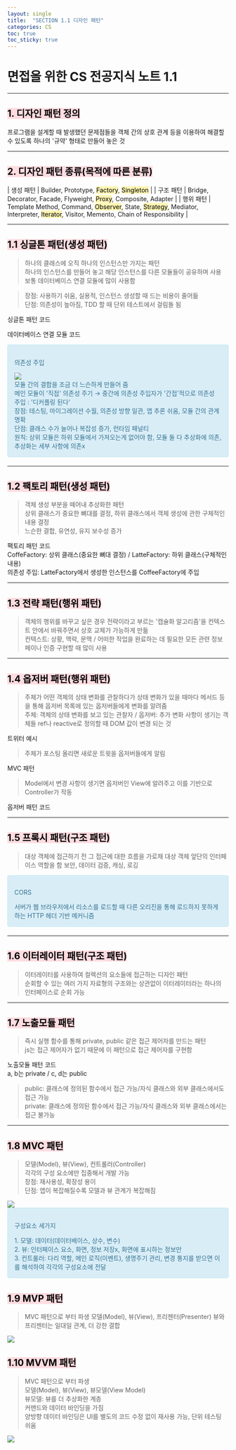```yaml
---
layout: single
title:  "SECTION 1.1 디자인 패턴"
categories: CS
toc: true
toc_sticky: true
---
```


# 면접을 위한 CS 전공지식 노트 1.1

---
## <mark style='background-color: #ffdce0'>1. 디자인 패턴 정의</mark>

프로그램을 설계할 때 발생했던 문제점들을 객체 간의 상호 관계 등을 이용하여 해결할 수 있도록 하나의 '규약' 형태로 만들어 놓은 것

---

## <mark style='background-color: #ffdce0'>2. 디자인 패턴 종류(목적에 따른 분류)</mark>

| 생성 패턴 | Builder, Prototype, <mark style='background-color: #fff5b1'>Factory</mark>, <mark style='background-color: #fff5b1'>Singleton</mark> | 
| 구조 패턴 | Bridge, Decorator, Facade, Flyweight, <mark style='background-color: #fff5b1'>Proxy</mark>, Composite, Adapter | 
| 행위 패턴 | Template Method, Command, <mark style='background-color: #fff5b1'>Observer</mark>, State, <mark style='background-color: #fff5b1'>Strategy</mark>, Mediator, Interpreter, <mark style='background-color: #fff5b1'>Iterator</mark>, Visitor, Memento, Chain of Responsibility | 

---

## <mark style='background-color: #ffdce0'>1.1 싱글톤 패턴(생성 패턴)</mark>

> 하나의 클래스에 오직 하나의 인스턴스만 가지는 패턴  
> 하나의 인스턴스를 만들어 놓고 해당 인스턴스를 다른 모듈들이 공유하며 사용  
> 보통 데이터베이스 연결 모듈에 많이 사용함

> 장점: 사용하기 쉬움, 실용적, 인스턴스 생성할 때 드는 비용이 줄어듦  
> 단점: 의존성이 높아짐, TDD 할 때 단위 테스트에서 걸림돌 됨

싱글톤 패턴 코드
<script src="https://gist.github.com/chlwlstlf/fb7bbc62849483c982cc0c43036b20a1.js"></script>

데이터베이스 연결 모듈 코드
<script src="https://gist.github.com/chlwlstlf/bac3e3d7e1047c02405b79d834bd8e4b.js"></script>


<div style="padding: 15px; border: 1px solid transparent; border-color: transparent; margin-bottom: 20px; border-radius: 4px; color: #31708f; background-color: #d9edf7; border-color: #bce8f1;">
  <p> 의존성 주입 </p>   
  <img src="https://github.com/chlwlstlf/data/assets/63334368/4d64249e-1dcf-4d22-aefa-341cc1544d67">
  <div>모듈 간의 결합을 조금 더 느슨하게 만들어 줌</div>
	<div>메인 모듈이 '직접' 의존성 주기 → 중간에 의존성 주입자가 '간접'적으로 의존성 주입 : '디커플링 된다'</div>
  <div>장점: 테스팅, 마이그레이션 수월, 의존성 방향 일관, 앱 추론 쉬움, 모듈 간의 관계 명확</div>
  <div>단점: 클래스 수가 늘어나 복잡성 증가, 런타임 패널티</div>
  <div>원칙: 상위 모듈은 하위 모듈에서 가져오는게 없어야 함, 모듈 둘 다 추상화에 의존, 추상화는 세부 사항에 의존x</div>
</div>

---

## <mark style='background-color: #ffdce0'>1.2 팩토리 패턴(생성 패턴)</mark>

> 객체 생성 부분을 떼어내 추상화한 패턴  
> 상위 클래스가 중요한 뼈대를 결정, 하위 클래스에서 객체 생성에 관한 구체적인 내용 결정  
> 느슨한 결합, 유연성, 유지 보수성 증가

팩토리 패턴 코드  
CoffeFactory: 상위 클래스(중요한 뼈대 결정) / LatteFactory: 하위 클래스(구체적인 내용)  
의존성 주입: LatteFactory에서 생성한 인스턴스를 CoffeeFactory에 주입
<script src="https://gist.github.com/chlwlstlf/77357c8debe515421e7c8e9dd9a2b9d7.js"></script>

---

## <mark style='background-color: #ffdce0'>1.3 전략 패턴(행위 패턴)</mark>
 
> 객체의 행위를 바꾸고 싶은 경우 전략이라고 부르는 '캡슐화 알고리즘'을 컨텍스트 안에서 바꿔주면서 상호 교체가 가능하게 만듦  
> 컨텍스트: 상황, 맥락, 문맥 / 어떠한 작업을 완료하는 데 필요한 모든 관련 정보
> 페이나 인증 구현할 때 많이 사용

---

## <mark style='background-color: #ffdce0'>1.4 옵저버 패턴(행위 패턴)</mark>

> 주체가 어떤 객체의 상태 변화를 관찰하다가 상태 변화가 있을 때마다 메서드 등을 통해 옵저버 목록에 있는 옵저버들에게 변화를 알려줌  
> 주체: 객체의 상태 변화를 보고 있는 관찰자 / 옵저버: 추가 변화 사항이 생기는 객체들
> ref나 reactive로 정의할 때 DOM 값이 변경 되는 것

트위터 예시  
> 주체가 포스팅 올리면 새로운 트윗을 옵저버들에게 알림

MVC 패턴
> Model에서 변경 사항이 생기면 옵저버인 View에 알려주고 이를 기반으로 Controller가 작동

옵저버 패턴 코드  
<script src="https://gist.github.com/chlwlstlf/96f5a6304149ea4ccec852e01264913d.js"></script>

---

## <mark style='background-color: #ffdce0'>1.5 프록시 패턴(구조 패턴)</mark>

> 대상 객체에 접근하기 전 그 접근에 대한 흐름을 가로채 대상 객체 앞단의 인터페이스 역할을 함
> 보안, 데이터 검증, 캐싱, 로깅

<div style="padding: 15px; border: 1px solid transparent; border-color: transparent; margin-bottom: 20px; border-radius: 4px; color: #31708f; background-color: #d9edf7; border-color: #bce8f1;">
  <p> CORS </p>   
  <div>서버가 웹 브라우저에서 리소스를 로드할 때 다른 오리진을 통해 로드하지 못하게 하는 HTTP 헤더 기반 메커니즘</div>
</div>

---

## <mark style='background-color: #ffdce0'>1.6 이터레이터 패턴(구조 패턴)</mark>

> 이터레이터를 사용하여 컬렉션의 요소들에 접근하는 디자인 패턴  
> 순회할 수 있는 여러 가지 자료형의 구조와는 상관없이 이터레이터라는 하나의 인터페이스로 순회 가능

---

## <mark style='background-color: #ffdce0'>1.7 노출모듈 패턴</mark>

> 즉시 실행 함수를 통해 private, public 같은 접근 제어자를 만드는 패턴  
> js는 접근 제어자가 없기 때문에 이 패턴으로 접근 제어자를 구현함

노출모듈 패턴 코드  
a, b는 private / c, d는 public
> public: 클래스에 정의된 함수에서 접근 가능/자식 클래스와 외부 클래스에서도 접근 가능  
> private: 클래스에 정의된 함수에서 접근 가능/자식 클래스와 외부 클래스에서는 접근 불가능  
<script src="https://gist.github.com/chlwlstlf/1c69805619223023527fb93994cfceac.js"></script>

---

## <mark style='background-color: #ffdce0'>1.8 MVC 패턴</mark>
> 모델(Model), 뷰(View), 컨트롤러(Controller)  
> 각각의 구성 요소에만 집중해서 개발 가능  
> 장점: 재사용성, 확장성 용이  
> 단점: 앱이 복잡해질수록 모델과 뷰 관계가 복잡해짐

<img src="https://github.com/chlwlstlf/data/assets/63334368/306bc123-dc33-4c9e-a475-bf224259493f">

<div style="padding: 15px; border: 1px solid transparent; border-color: transparent; margin-bottom: 20px; border-radius: 4px; color: #31708f; background-color: #d9edf7; border-color: #bce8f1;">
  <p> 구성요소 세가지 </p>   
  <div>1. 모델: 데이터(데이터베이스, 상수, 변수)</div>
  <div>2. 뷰: 인터페이스 요소, 화면, 정보 저장x, 화면에 표시하는 정보만</div>
  <div>3. 컨트롤러: 다리 역할, 메인 로직(이벤트), 생명주기 관리, 변경 통지를 받으면 이를 해석하여 각각의 구성요소에 전달</div>
</div>


## <mark style='background-color: #ffdce0'>1.9 MVP 패턴</mark>

> MVC 패턴으로 부터 파생
> 모델(Model), 뷰(View), 프리젠터(Presenter)
> 뷰와 프리젠터는 일대일 관계, 더 강한 결합

<img src="https://github.com/chlwlstlf/data/assets/63334368/d6bb30ec-5503-4eb4-a968-a5f95dc77c3f">

## <mark style='background-color: #ffdce0'>1.10 MVVM 패턴</mark>

> MVC 패턴으로 부터 파생  
> 모델(Model), 뷰(View), 뷰모델(View Model)  
> 뷰모델: 뷰를 더 추상화한 계층  
> 커맨드와 데이터 바인딩을 가짐  
> 양방향 데이터 바인딩은 UI를 별도의 코드 수정 없이 재사용 가능, 단위 테스팅 쉬움

<img src="https://github.com/chlwlstlf/data/assets/63334368/03a20c17-46dc-4eae-841b-89c1e68822b1">